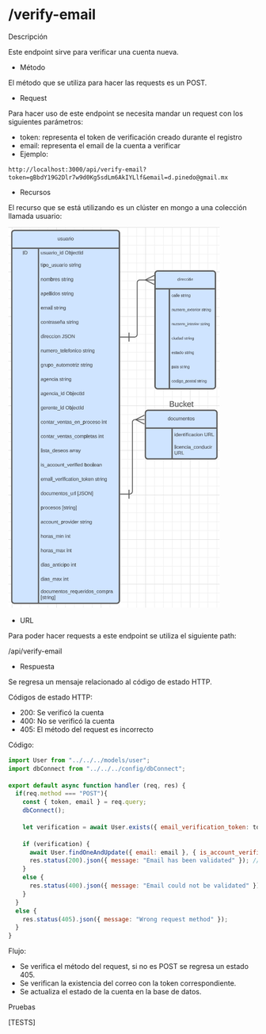 # /verify-email

Descripción

Este endpoint sirve para verificar una cuenta nueva.

- Método

El método que se utiliza para hacer las requests es un POST.

- Request

Para hacer uso de este endpoint se necesita mandar un request con los siguientes parámetros:

- token: representa el token de verificación creado durante el registro
- email: representa el email de la cuenta a verificar
- Ejemplo:

```
http://localhost:3000/api/verify-email?token=gBbdY19G2Dlr7w9d0Kg5sdLm6AkIYLlf&email=d.pinedo@gmail.mx
```

- Recursos

El recurso que se está utilizando es un clúster en mongo a una colección llamada usuario: 

![Untitled](../../Registro%20para%20compradores%203032adfd7455491cab00e8b9afeb4084/Untitled.png)

- URL

Para poder hacer requests a este endpoint se utiliza el siguiente path:

/api/verify-email

- Respuesta

Se regresa un mensaje relacionado al código de estado HTTP.

Códigos de estado HTTP:

- 200: Se verificó la cuenta
- 400: No se verificó la cuenta
- 405: El método del request es incorrecto

Código:

```jsx
import User from "../../../models/user";
import dbConnect from "../../../config/dbConnect";

export default async function handler (req, res) {
  if(req.method === "POST"){
    const { token, email } = req.query;
    dbConnect();

    let verification = await User.exists({ email_verification_token: token, email: email });

    if (verification) {
      await User.findOneAndUpdate({ email: email }, { is_account_verified: true, email_verification_token: null })
      res.status(200).json({ message: "Email has been validated" }); // display a confirmation message to the user
    }
    else {
      res.status(400).json({ message: "Email could not be validated" }); // display an error message to the user
    }
  }
  else {
    res.status(405).json({ message: "Wrong request method" });
  }
}
```

Flujo:

- Se verifica el método del request, si no es POST se regresa un estado 405.
- Se verifican la existencia del correo con la token correspondiente.
- Se actualiza el estado de la cuenta en la base de datos.

Pruebas

[TESTS]
